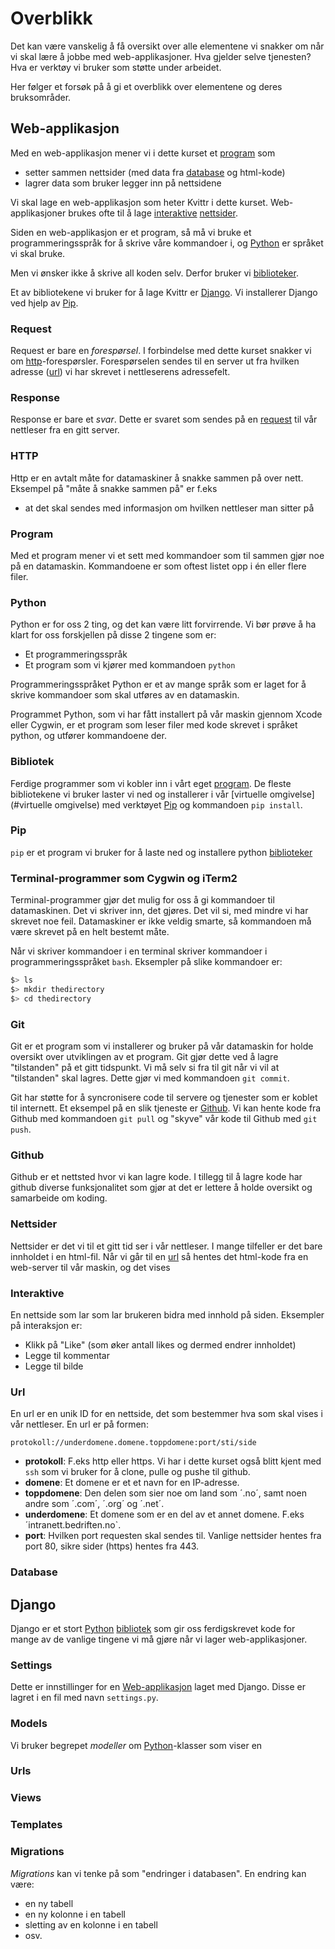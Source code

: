 
# Overblikk
Det kan være vanskelig å få oversikt over alle elementene vi snakker om når vi skal lære å jobbe med web-applikasjoner. Hva gjelder selve tjenesten? Hva er verktøy vi bruker som støtte under arbeidet.

Her følger et forsøk på å gi et overblikk over elementene og deres bruksområder.

## Web-applikasjon

Med en web-applikasjon mener vi i dette kurset et [program](#program) som 
* setter sammen nettsider (med data fra [database](#database) og html-kode)
* lagrer data som bruker legger inn på nettsidene

Vi skal lage en web-applikasjon som heter Kvittr i dette kurset. Web-applikasjoner brukes ofte til å lage [interaktive](#interaktive) [nettsider](#nettsider).

Siden en web-applikasjon er et program, så må vi bruke et programmeringsspråk for å skrive våre kommandoer i, og [Python](#python) er språket vi skal bruke.

Men vi ønsker ikke å skrive all koden selv. Derfor bruker vi 
[biblioteker](#bibliotek). 

Et av bibliotekene vi bruker for å lage Kvittr er [Django](#django). Vi installerer Django ved hjelp av [Pip](#pip).

### Request
Request er bare en *forespørsel*. I forbindelse med dette kurset snakker vi om [http](#http)-forespørsler. Forespørselen sendes til en server ut fra hvilken adresse ([url](#url)) vi har skrevet i nettleserens adressefelt.

### Response
Response er bare et *svar*. Dette er svaret som sendes på en [request](#request) til vår nettleser fra en gitt server.

### HTTP
Http er en avtalt måte for datamaskiner å snakke sammen på over nett. Eksempel på "måte å snakke sammen på" er f.eks 
* at det skal sendes med informasjon om hvilken nettleser man sitter på

### Program
Med et program mener vi et sett med kommandoer som til sammen gjør noe på en datamaskin. Kommandoene er som oftest listet opp i én eller flere filer.

### Python
Python er for oss 2 ting, og det kan være litt forvirrende. Vi bør prøve å ha klart for oss forskjellen på disse 2 tingene som er:
* Et programmeringsspråk
* Et program som vi kjører med kommandoen `python`

Programmeringsspråket Python er et av mange språk som er laget for å skrive kommandoer som skal utføres av en datamaskin.

Programmet Python, som vi har fått installert på vår maskin gjennom Xcode eller Cygwin, er et program som leser filer med kode skrevet i språket python, og utfører kommandoene der.

### Bibliotek
Ferdige programmer som vi kobler inn i vårt eget [program](#program). De fleste bibliotekene vi bruker laster vi ned og installerer i vår [virtuelle omgivelse](#virtuelle omgivelse) med verktøyet [Pip](#pip) og kommandoen `pip install`.

### Pip
`pip` er et program vi bruker for å laste ned og installere python [biblioteker](#biblioteker)

### Terminal-programmer som Cygwin og iTerm2
Terminal-programmer gjør det mulig for oss å gi kommandoer til datamaskinen. Det vi skriver inn, det gjøres. Det vil si, med mindre vi har skrevet noe feil. Datamaskiner er ikke veldig smarte, så kommandoen må være skrevet på en helt bestemt måte. 

Når vi skriver kommandoer i en terminal skriver kommandoer i programmeringsspråket `bash`. Eksempler på slike kommandoer er:
```bash
$> ls
$> mkdir thedirectory
$> cd thedirectory
```

### Git
Git er et program som vi installerer og bruker på vår datamaskin for holde oversikt over utviklingen av et program. Git gjør dette ved å lagre "tilstanden" på et gitt tidspunkt. Vi må selv si fra til git når vi vil at "tilstanden" skal lagres. Dette gjør vi med kommandoen `git commit`.   

Git har støtte for å syncronisere code til servere og tjenester som er koblet til internett. Et eksempel på en slik tjeneste er [Github](#github). Vi kan hente kode fra Github med kommandoen `git pull` og "skyve" vår kode til Github med `git push`. 

### Github
Github er et nettsted hvor vi kan lagre kode. I tillegg til å lagre kode har github diverse funksjonalitet som gjør at det er lettere å holde oversikt og samarbeide om koding.

### Nettsider
Nettsider er det vi til et gitt tid ser i vår nettleser. I mange tilfeller er det bare innholdet i en html-fil. Når vi går til en [url](#url) så hentes det html-kode fra en web-server til vår maskin, og det vises 

### Interaktive
En nettside som lar som lar brukeren bidra med innhold på siden. Eksempler på interaksjon er:
* Klikk på "Like" (som øker antall likes og dermed endrer innholdet)
* Legge til kommentar
* Legge til bilde

### Url
En url er en unik ID for en nettside, det som bestemmer hva som skal vises i vår nettleser. En url er på formen:
```
protokoll://underdomene.domene.toppdomene:port/sti/side
```
* **protokoll**: F.eks http eller https. Vi har i dette kurset også blitt kjent med `ssh` som vi bruker for å clone, pulle og pushe til github.
* **domene**: Et domene er et et navn for en IP-adresse.
* **toppdomene**: Den delen som sier noe om land som ´.no´, samt noen andre som ´.com´, ´.org´ og ´.net´.
* **underdomene**: Et domene som er en del av et annet domene. F.eks ´intranett.bedriften.no`.
* **port**: Hvilken port requesten skal sendes til. Vanlige nettsider hentes fra port 80, sikre sider (https) hentes fra 443.

### Database

## Django
Django er et stort [Python](#python) [bibliotek](#bibliotek) som gir oss ferdigskrevet kode for mange av de vanlige tingene vi må gjøre når vi lager 
web-applikasjoner.

### Settings
Dette er innstillinger for en [Web-applikasjon](#web-applikasjon) laget med Django. Disse er lagret i en fil med navn `settings.py`.

### Models
Vi bruker begrepet *modeller* om [Python](#python)-klasser som viser en  

### Urls

### Views

### Templates

### Migrations
*Migrations* kan vi tenke på som "endringer i databasen". En endring kan være:
* en ny tabell
* en ny kolonne i en tabell
* sletting av en kolonne i en tabell
* osv.








